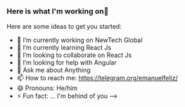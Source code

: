 ### Here is what I'm working on👋


Here are some ideas to get you started:

- 🔭 I’m currently working on NewTech Global
- 🌱 I’m currently learning React Js
- 👯 I’m looking to collaborate on React Js
- 🤔 I’m looking for help with Angular
- 💬 Ask me about Anything
- 📫 How to reach me: https://telegram.org/emanuelfeliz/
- 😄 Pronouns: He/him
- ⚡ Fun fact: ... I'm behind of you
-->
